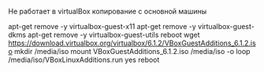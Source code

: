 Не работает в virtualBox копирование с основной машины

apt-get remove -y virtualbox-guest-x11
apt-get remove -y virtualbox-guest-dkms
apt-get remove -y virtualbox-guest-utils
reboot
wget https://download.virtualbox.org/virtualbox/6.1.2/VBoxGuestAdditions_6.1.2.iso
mkdir /media/iso
mount VBoxGuestAdditions_6.1.2.iso /media/iso -o loop
/media/iso/VBoxLinuxAdditions.run
yes
reboot  
